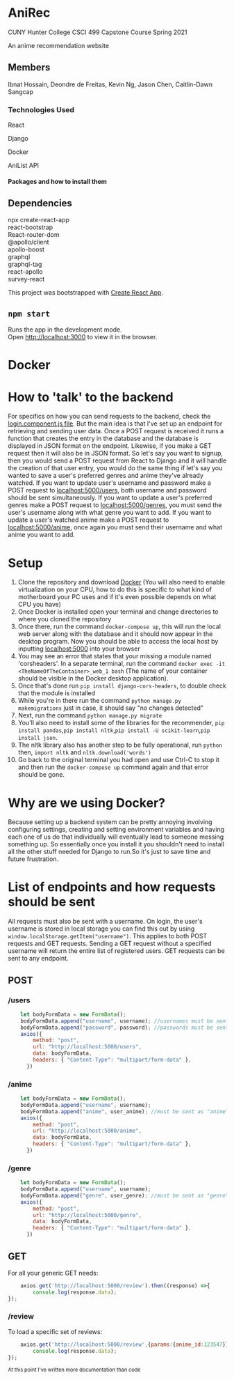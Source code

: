 # AniRec
<insert description>
 
 CUNY Hunter College CSCI 499 Capstone Course Spring 2021
 
 An anime recommendation website
 
## Members
  Ibnat Hossain, Deondre de Freitas, Kevin Ng, Jason Chen, Caitlin-Dawn Sangcap
### Technologies Used

React

Django

Docker

AniList API

#### Packages and how to install them

## Dependencies

npx create-react-app \
react-bootstrap \
React-router-dom \
@apollo/client \
apollo-boost \
graphql \
graphql-tag \
react-apollo \
survey-react 

This project was bootstrapped with [Create React App](https://github.com/facebook/create-react-app).
## `npm start`

Runs the app in the development mode.\
Open [http://localhost:3000](http://localhost:3000) to view it in the browser.
# Docker
# How to 'talk' to the backend
For specifics on how you can send requests to the backend, check the [login.component.js file](https://github.com/Deondrede/AniRec/blob/Backend/anirec/src/components/landing_page/login.component.js). But the main idea is that I've set up an endpoint for retrieving and sending user data. Once a POST request is received it runs a function that creates the entry in the database and the database is displayed in JSON format on the endpoint. Likewise, if you make a GET request then it will also be in JSON format. So let's say you want to signup, then you would send a POST request from React to Django and it will handle the creation of that user entry, you would do the same thing if let's say you wanted to save a user's preferred genres and anime they've already watched. If you want to update user's username and password make a POST request to [localhost:5000/users](http://localhost:5000/users), both username and password should be sent simultaneously. If you want to update a user's preferred genres make a POST request to [localhost:5000/genres](http://localhost:5000/genres), you must send the user's username along with what genre you want to add. If you want to update a user's watched anime make a POST request to [localhost:5000/anime](http://localhost:5000/anime), once again you must send their username and what anime you want to add.
# Setup
1. Clone the repository and download [Docker](https://www.docker.com/get-started) (You will also need to enable virtualization on your CPU, how to do this is specific to what kind of motherboard your PC uses and if it's even possible depends on what CPU you have)
2. Once Docker is installed open your terminal and change directories to where you cloned the repository
3. Once there, run the command `docker-compose up`, this will run the local web server along with the database and it should now appear in the desktop program. Now you should be able to access the local host by inputting [localhost:5000](http://localhost:5000) into your browser
4. You may see an error that states that your missing a module named 'corsheaders'. In a separate terminal, run the command `docker exec -it <TheNameOfTheContainer>_web_1 bash` (The name of your container should be visible in the Docker desktop application).
5. Once that's done run `pip install django-cors-headers`, to double check that the module is installed
6. While you're in there run the command `python manage.py makemigrations` just in case, it should say "no changes detected"
7. Next, run the command `python manage.py migrate`
8. You'll also need to install some of the libraries for the recommender, `pip install pandas`,`pip install nltk`,`pip install -U scikit-learn`,`pip install json`.
9. The nltk library also has another step to be fully operational, run `python` then, `import nltk` and `nltk.download('words')`
10. Go back to the original terminal you had open and use Ctrl-C to stop it and then run the `docker-compose up` command again and that error should be gone.
# Why are we using Docker?
Because setting up a backend system can be pretty annoying involving configuring settings, creating and setting environment variables and having each one of us do that individually will eventually lead to someone messing something up. So essentially once you install it you shouldn't need to install all the other stuff needed for Django to run.So it's just to save time and future frustration.
# List of endpoints and how requests should be sent
All requests must also be sent with a username. On login, the user's username is stored in local storage you can find this out by using `window.localStorage.getItem("username")`. This applies to both POST requests and GET requests. Sending a GET request without a specified username will return the entire list of registered users. GET requests can be sent to any endpoint.
## POST
### /users
```javascript
    let bodyFormData = new FormData();
    bodyFormData.append("username", username); //usernames must be sent as "username"
    bodyFormData.append("password", password); //passwords must be sent as "password"
    axios({
        method: "post",
        url: "http://localhost:5000/users",
        data: bodyFormData,
        headers: { "Content-Type": "multipart/form-data" },
      })
```
### /anime
```javascript
    let bodyFormData = new FormData();
    bodyFormData.append("username", username);
    bodyFormData.append("anime", user_anime); //must be sent as "anime"
    axios({
        method: "post",
        url: "http://localhost:5000/anime",
        data: bodyFormData,
        headers: { "Content-Type": "multipart/form-data" },
      })
```
### /genre
```javascript
    let bodyFormData = new FormData();
    bodyFormData.append("username", username);
    bodyFormData.append("genre", user_genre); //must be sent as "genre"
    axios({
        method: "post",
        url: "http://localhost:5000/genre",
        data: bodyFormData,
        headers: { "Content-Type": "multipart/form-data" },
      })
```
## GET
For all your generic GET needs:
```javascript
    axios.get('http://localhost:5000/review').then((response) =>{
        console.log(response.data);
});
```
### /review
To load a specific set of reviews:
```javascript
    axios.get('http://localhost:5000/review',{params:{anime_id:123547}}).then((response) =>{
        console.log(response.data);
});
```
<sup>At this point I've written more documentation than code</sup>
